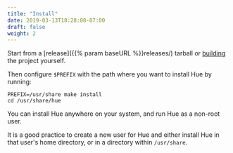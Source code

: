 ```yaml
---
title: "Install"
date: 2019-03-13T18:28:08-07:00
draft: false
weight: 2
---
```


Start from a [release]({{% param baseURL %}}releases/) tarball or [building](https://github.com/cloudera/hue#getting-started) the project yourself.

Then configure `$PREFIX` with the path where you want to install Hue by running:

    PREFIX=/usr/share make install
    cd /usr/share/hue

You can install Hue anywhere on your system, and run Hue as a non-root user.

It is a good practice to create a new user for Hue and either install Hue in
that user's home directory, or in a directory within `/usr/share`.
